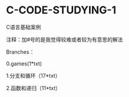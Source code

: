 # C-CODE-STUDYING-1
C语言基础案例

注释：加#号的是我觉得较难或者较为有意思的解法

Branches：

0.games(1*txt)

1.分支和循环（17*txt）

2.函数和递归（11*txt）
